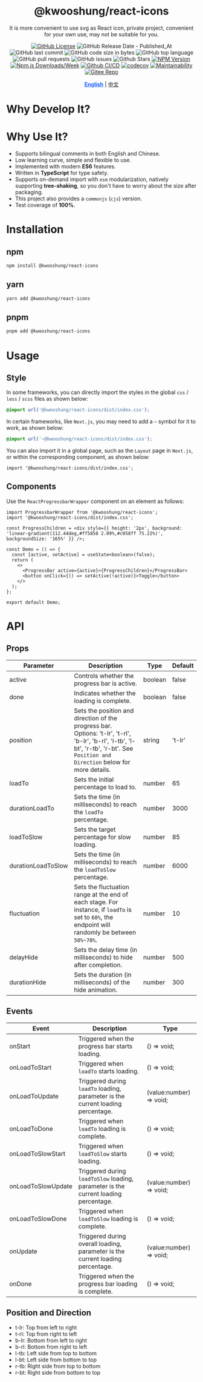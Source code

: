 <div align="center">

# @kwooshung/react-icons

It is more convenient to use svg as React icon, private project, convenient for your own use, may not be suitable for you.

[![GitHub License](https://img.shields.io/github/license/kwooshung/react-icons?labelColor=272e3b&color=165dff)](LICENSE)
![GitHub Release Date - Published_At](https://img.shields.io/github/release-date/kwooshung/react-icons?labelColor=272e3b&color=00b42A&logo=github)
![GitHub last commit](https://img.shields.io/github/last-commit/kwooshung/react-icons?labelColor=272e3b&color=165dff)
![GitHub code size in bytes](https://img.shields.io/github/languages/code-size/kwooshung/react-icons?labelColor=272e3b&color=165dff)
![GitHub top language](https://img.shields.io/github/languages/top/kwooshung/react-icons?labelColor=272e3b&color=165dff)
![GitHub pull requests](https://img.shields.io/github/issues-pr/kwooshung/react-icons?labelColor=272e3b&color=165dff)
![GitHub issues](https://img.shields.io/github/issues/kwooshung/react-icons?labelColor=272e3b&color=165dff)
![Github Stars](https://img.shields.io/github/stars/kwooshung/react-icons?labelColor=272e3b&color=165dff)
[![NPM Version](https://img.shields.io/npm/v/@kwooshung/react-icons?labelColor=272e3b&color=165dff)](https://www.npmjs.com/package/@kwooshung/react-icons)
[![Npm.js Downloads/Week](https://img.shields.io/npm/dw/@kwooshung/react-icons?labelColor=272e3b&labelColor=272e3b&color=165dff&logo=npm)](https://www.npmjs.com/package/@kwooshung/react-icons)
[![Github CI/CD](https://github.com/kwooshung/react-icons/actions/workflows/ci.yml/badge.svg)](https://github.com/kwooshung/react-icons/actions/)
[![codecov](https://codecov.io/gh/kwooshung/react-icons/graph/badge.svg?token=cDGeXFY45W)](https://codecov.io/gh/kwooshung/react-icons)
[![Maintainability](https://api.codeclimate.com/v1/badges/ec6965201f46be493f0f/maintainability)](https://codeclimate.com/github/kwooshung/react-icons/maintainability)
[![Gitee Repo](https://img.shields.io/badge/Gitee-react--icons-165dff?logo=gitee)](https://gitee.com/kwooshung/react-icons/)

<p align="center">
    <a href="README.md" style="font-weight:700;color:#165dff;text-decoration:underline;">English</a> | 
    <a href="README.zh-CN.md">中文</a>
</p>
</div>

# Why Develop It?


# Why Use It?

- Supports bilingual comments in both English and Chinese.
- Low learning curve, simple and flexible to use.
- Implemented with modern **ES6** features.
- Written in **TypeScript** for type safety.
- Supports on-demand import with `esm` modularization, natively supporting **tree-shaking**, so you don't have to worry about the size after packaging.
- This project also provides a `commonjs` (`cjs`) version.
- Test coverage of **100%**.

# Installation

## npm

```bash
npm install @kwooshung/react-icons
```

## yarn

```bash
yarn add @kwooshung/react-icons
```

## pnpm

```bash
pnpm add @kwooshung/react-icons
```

# Usage

## Style

In some frameworks, you can directly import the styles in the global `css` / `less` / `scss` files as shown below:

```css
@import url('@kwooshung/react-icons/dist/index.css');
```

In certain frameworks, like `Next.js`, you may need to add a `~` symbol for it to work, as shown below:

```css
@import url('~@kwooshung/react-icons/dist/index.css');
```

You can also import it in a global page, such as the `Layout` page in `Next.js`, or within the corresponding component, as shown below:

```tsx
import '@kwooshung/react-icons/dist/index.css';
```

## Components

Use the `ReactProgressbarWrapper` component on an element as follows:

```tsx
import ProgressbarWrapper from '@kwooshung/react-icons';
import '@kwooshung/react-icons/dist/index.css';

const ProgressChildren = <div style={{ height: '2px', background: 'linear-gradient(112.44deg,#ff5858 2.09%,#c058ff 75.22%)', backgroundSize: '165%' }} />;

const Demo = () => {
  const [active, setActive] = useState<boolean>(false);
  return (
    <>
      <ProgressBar active={active}>{ProgressChildren}</ProgressBar>
      <button onClick={() => setActive(!active)}>Toggle</button>
    </>
  );
};

export default Demo;
```

# API

## Props

| Parameter          | Description                                                                                                                                                                        | Type    | Default |
| ------------------ | ---------------------------------------------------------------------------------------------------------------------------------------------------------------------------------- | ------- | ------- |
| active             | Controls whether the progress bar is active.                                                                                                                                       | boolean | false   |
| done               | Indicates whether the loading is complete.                                                                                                                                         | boolean | false   |
| position           | Sets the position and direction of the progress bar. Options: 't-lr', 't-rl', 'b-lr', 'b-rl', 'l-tb', 'l-bt', 'r-tb', 'r-bt'. See `Position and Direction` below for more details. | string  | 't-lr'  |
| loadTo             | Sets the initial percentage to load to.                                                                                                                                            | number  | 65      |
| durationLoadTo     | Sets the time (in milliseconds) to reach the `loadTo` percentage.                                                                                                                  | number  | 3000    |
| loadToSlow         | Sets the target percentage for slow loading.                                                                                                                                       | number  | 85      |
| durationLoadToSlow | Sets the time (in milliseconds) to reach the `loadToSlow` percentage.                                                                                                              | number  | 6000    |
| fluctuation        | Sets the fluctuation range at the end of each stage. For instance, if `loadTo` is set to `60%`, the endpoint will randomly be between `50%~70%`.                                   | number  | 10      |
| delayHide          | Sets the delay time (in milliseconds) to hide after completion.                                                                                                                    | number  | 500     |
| durationHide       | Sets the duration (in milliseconds) of the hide animation.                                                                                                                         | number  | 300     |

## Events

| Event              | Description                                                                         | Type                    |
| ------------------ | ----------------------------------------------------------------------------------- | ----------------------- |
| onStart            | Triggered when the progress bar starts loading.                                     | () => void;             |
| onLoadToStart      | Triggered when `loadTo` starts loading.                                             | () => void;             |
| onLoadToUpdate     | Triggered during `loadTo` loading, parameter is the current loading percentage.     | (value:number) => void; |
| onLoadToDone       | Triggered when `loadTo` loading is complete.                                        | () => void;             |
| onLoadToSlowStart  | Triggered when `loadToSlow` starts loading.                                         | () => void;             |
| onLoadToSlowUpdate | Triggered during `loadToSlow` loading, parameter is the current loading percentage. | (value:number) => void; |
| onLoadToSlowDone   | Triggered when `loadToSlow` loading is complete.                                    | () => void;             |
| onUpdate           | Triggered during overall loading, parameter is the current loading percentage.      | (value:number) => void; |
| onDone             | Triggered when the progress bar loading is complete.                                | () => void;             |

## Position and Direction

- t-lr: Top from left to right
- t-rl: Top from right to left
- b-lr: Bottom from left to right
- b-rl: Bottom from right to left
- l-tb: Left side from top to bottom
- l-bt: Left side from bottom to top
- r-tb: Right side from top to bottom
- r-bt: Right side from bottom to top
